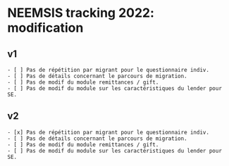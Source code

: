 # NEEMSIS tracking 2022: modification

## v1

	- [ ] Pas de répétition par migrant pour le questionnaire indiv.
	- [ ] Pas de détails concernant le parcours de migration.
	- [ ] Pas de modif du module remittances / gift.
	- [ ] Pas de modif du module sur les caractéristiques du lender pour SE.


## v2

	- [x] Pas de répétition par migrant pour le questionnaire indiv.
	- [ ] Pas de détails concernant le parcours de migration.
	- [ ] Pas de modif du module remittances / gift.
	- [ ] Pas de modif du module sur les caractéristiques du lender pour SE.
